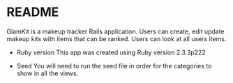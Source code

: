 # README

GlamKit is a makeup tracker Rails application. Users can create, edit update makeup kits with items that can be ranked. Users can look at all users items.


* Ruby version
This app was created using Ruby version 2.3.3p222

* Seed
You will need to run the seed file in order for the categories to show in all the views.
